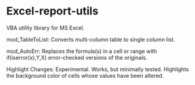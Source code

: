 Excel-report-utils
==================
VBA utility library for MS Excel.

mod_TableToList:	Converts multi-column table to single column list.

mod_AutoErr:		Replaces the formula(s) in a cell or range with 
			if(iserror(x),Y,X) error-checked versions of the 
			originals.

Highlight Changes:	Experimental. Works, but minimally tested. Highlights 
			the background color of	cells whose values have been 
			altered. 
